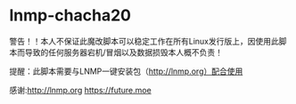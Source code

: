 # lnmp-chacha20

警告！！本人不保证此魔改脚本可以稳定工作在所有Linux发行版上，因使用此脚本而导致的任何服务器宕机/冒烟以及数据损毁本人概不负责！

提醒：此脚本需要与LNMP一键安装包（http://lnmp.org）配合使用

感谢:http://lnmp.org  https://future.moe
